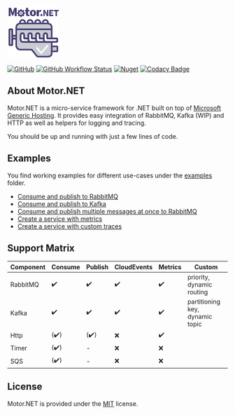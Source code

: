 ![Motor.NET Logo](./rsc/Icon_Motor_NET_128_Typo.png "Motor.NET - Drives your microservices")

[![GitHub](https://img.shields.io/github/license/GDATASoftwareAG/motornet)](https://raw.githubusercontent.com/GDATASoftwareAG/motornet/master/LICENSE)
[![GitHub Workflow Status](https://img.shields.io/github/workflow/status/GDATASoftwareAG/motornet/.NET%20Core)](https://github.com/GDATASoftwareAG/motornet/actions)
[![Nuget](https://img.shields.io/nuget/v/Motor.Extensions.Hosting)](https://www.nuget.org/packages/Motor.Extensions.Hosting/)
[![Codacy Badge](https://app.codacy.com/project/badge/Grade/f74a6fde2c2d490bb60f42590d554e1c)](https://www.codacy.com/gh/GDATASoftwareAG/motornet/dashboard?utm_source=github.com&amp;utm_medium=referral&amp;utm_content=GDATASoftwareAG/motornet&amp;utm_campaign=Badge_Grade)

## About Motor.NET
Motor.NET is a micro-service framework for .NET built on top of [Microsoft Generic Hosting](https://docs.microsoft.com/en-us/aspnet/core/fundamentals/host/generic-host?view=aspnetcore-3.1). It provides easy integration of RabbitMQ, Kafka (WIP) and HTTP as well as helpers for logging and tracing.

You should be up and running with just a few lines of code.

## Examples

You find working examples for different use-cases under the [examples](./examples) folder.

- [Consume and publish to RabbitMQ](./examples/ConsumeAndPublishWithRabbitMQ)
- [Consume and publish to Kafka](./examples/ConsumeAndPublishWithKafka)
- [Consume and publish multiple messages at once to RabbitMQ](./examples/ConsumeAndMultiOutputPublishWithRabbitMQ)
- [Create a service with metrics](./examples/MetricsExample)
- [Create a service with custom traces](./examples/OpenTelemetryExample)

## Support Matrix

| Component | Consume | Publish | CloudEvents | Metrics | Custom |
| --- | --- | --- | --- | --- | --- |
| RabbitMQ | :heavy_check_mark: | :heavy_check_mark: | :heavy_check_mark: | :heavy_check_mark: | priority, dynamic routing |
| Kafka | :heavy_check_mark: | :heavy_check_mark: | :heavy_check_mark: | :heavy_check_mark: | partitioning key, dynamic topic |
| Http | (:heavy_check_mark:) | (:heavy_check_mark:) | :x: |:heavy_check_mark:| |
| Timer | (:heavy_check_mark:) | - | :x: | :x:| |
| SQS | (:heavy_check_mark:) | - | :x: | :x:| |

## License

Motor.NET is provided under the [MIT](./LICENSE) license.
